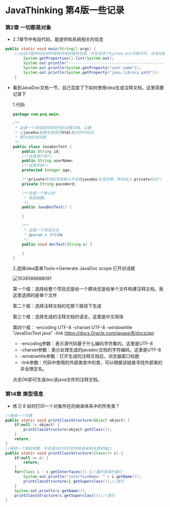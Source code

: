 # JavaThinking 第4版一些记录

### 第2章 一切都是对象

* 2.7章节中有段代码，能提供和系统相关的信息

```java
public static void main(String[] args) {
   	//从运行程序的系统中获取所有的属性信息，并且发送个System.out对象打印。该语句能提供环境信息
        System.getProperties().list(System.out);
        System.out.println("---------------------------------------------");
        System.out.println(System.getProperty("user.name"));
        System.out.println(System.getProperty("java.library.path"));
    }
```

* 看到JavaDoc文档一节，自己百度了下如何使用idea生成注释文档，这里简要记录下

  1.代码

  ```java
  package com.pcq.main;
  
  /**
   * 这是一个测试如何规范代码注释文档，以便
   * 让javadoc能够生成规范html格式的代码注
   * 释文档的测试类
   */
  public class JavaDocTest {
      public String id;
      /**这是用户名*/
      public String userName;
      /**这是年龄*/
      protected Integer age;
  
      /**private修饰的字段默认不会被javadoc生成注释，除非加上-private标记*/
      private String passWord;
  
      /**这是一个默认的
       * 构造函数。
       */
      public JavaDocTest() {
  
      }
  
      /**
       * 这是一个测试方法
       * @param x 字符串x
       */
      public void docTest(String x) {
  
      }
  }
  ```

  2.选择idea菜单Tools->Generate JavaDoc scope 打开对话框

  ![1539586688091](C:\Users\pcq\AppData\Roaming\Typora\typora-user-images\1539586688091.png)

  第一个框：选择给整个项目还是给一个模块还是给单个文件构建注释文档。我这里选择的是单个文件

  第二个框：选择注释文档的在那个路径下生成

  第三个框：选择生成的注释文档的语言。这里是中文简体

  第四个框：-encoding UTF-8 -charset UTF-8 -windowtitle "JavaDocTest.java" -link https://docs.Oracle.com/javase/8/docs/api

  * -encoding参数：表示源代码基于什么编码字符集的。这里是UTF-8
  * -charset参数：表示处理生成的javadoc文档的字符编码。这里是UTF-8
  * -windowtitle参数：打开生成的注释文档后，浏览器窗口标题
  * -link参数：代码中使用的外部类库中的类，可以根据该链接寻找外部类的非全限定名。

  点击OK即可生成doc该java文件的注释文档。

### 第14章 类型信息

* 练习 8 如何打印一个对象所在的继承体系中的所有类？

~~~java
//接收一个对象
public static void printClassStructure(Object object) {
    if(null != object) {
        printClassStructure(object.getClass());
    }
    return;
}
//接收一个类型参数，并且递归打印它的所有继承体系类和接口
public static void printClassStructure(Class<?> c) {
    if(null == c) {
        return;
    }
    for(Class i : c.getInterfaces()) {//遍历该类的接口
        System.out.println("interfaceName: " + i.getName());
        printClassStructure(i.getSuperclass());//递归
    }
    System.out.println(c.getName());
    printClassStructure(c.getSuperclass());//递归
}
~~~

